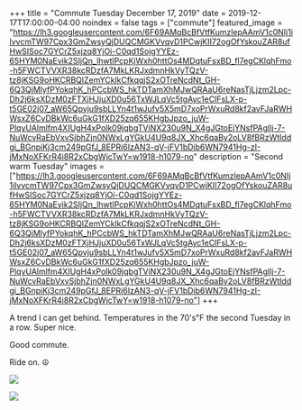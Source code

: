 +++
title =  "Commute Tuesday December 17, 2019"
date = 2019-12-17T17:00:00-04:00
noindex = false
tags = ["commute"]
featured_image = "https://lh3.googleusercontent.com/6F69AMqBcBfVtfKumzlepAAmV1c0NIj1ilvvcmTW97Cpx3GmZwsyQjDUQCMGKVvqvD1PCwjKII72ogOfYskouZAR8ufHwSISoc7GYCrZ5xjzq8YjOi-C0qd1SojgYYEz-65HYM0NaEvik2SIjQn_lhwtlPcpKjWxh0httOs4MDqtuFsxBD_fl7egCKlqhFmo-h5FWCTVVXR38kcRDzfA7MkLKRJxdmnHkVyTQzV-tz8jKSG9oHKCRBQlZemYCklkCfkqqjS2xOTreNcdNt_GH-6Q3QjMlyfPYokqhK_hPCcbWS_hkTDTamXhMJwQRAaU6reNasTjLjzm2Lpc-Dh2j6ksXDzM0zFTXjHJjuXD0u56TxWJLqVc5tgAyc1eClFsLX-p-t5GE02j07_aW65Qpvju9sbLLYn4t1wJufv5X5mD7xoPrWxuRd8kf2avFJaRWHWsxZ6CvDBkWc6uGkG1fXD25zq655KHgbJpzo_juW-PlqyUAlmlfm4XIUgH4xPolk09jqbgTViNX230u9N_X4gJGtoEjYNsfPAgIlj-7-NuWcvRaEbVxvSjbhZjn0NWxLgYGkU4U9q8JX_Xhc6qaBy2oLV8fBRzWtIddgi_BGnpiKj3cm249pGfJ_8EPRi6IzAN3-qV-jFV1bDib6WN7941Hg-zI-jMxNoXFKrR4i8R2xCbgWjcTwY=w1918-h1079-no"
description = "Second warm Tuesday"
images = ["https://lh3.googleusercontent.com/6F69AMqBcBfVtfKumzlepAAmV1c0NIj1ilvvcmTW97Cpx3GmZwsyQjDUQCMGKVvqvD1PCwjKII72ogOfYskouZAR8ufHwSISoc7GYCrZ5xjzq8YjOi-C0qd1SojgYYEz-65HYM0NaEvik2SIjQn_lhwtlPcpKjWxh0httOs4MDqtuFsxBD_fl7egCKlqhFmo-h5FWCTVVXR38kcRDzfA7MkLKRJxdmnHkVyTQzV-tz8jKSG9oHKCRBQlZemYCklkCfkqqjS2xOTreNcdNt_GH-6Q3QjMlyfPYokqhK_hPCcbWS_hkTDTamXhMJwQRAaU6reNasTjLjzm2Lpc-Dh2j6ksXDzM0zFTXjHJjuXD0u56TxWJLqVc5tgAyc1eClFsLX-p-t5GE02j07_aW65Qpvju9sbLLYn4t1wJufv5X5mD7xoPrWxuRd8kf2avFJaRWHWsxZ6CvDBkWc6uGkG1fXD25zq655KHgbJpzo_juW-PlqyUAlmlfm4XIUgH4xPolk09jqbgTViNX230u9N_X4gJGtoEjYNsfPAgIlj-7-NuWcvRaEbVxvSjbhZjn0NWxLgYGkU4U9q8JX_Xhc6qaBy2oLV8fBRzWtIddgi_BGnpiKj3cm249pGfJ_8EPRi6IzAN3-qV-jFV1bDib6WN7941Hg-zI-jMxNoXFKrR4i8R2xCbgWjcTwY=w1918-h1079-no"]
+++

A trend I can get behind. Temperatures in the 70's℉ the second Tuesday in a row. Super nice.

Good commute.

Ride on. ☮

<a href='https://lh3.googleusercontent.com/nTSyfad3UBehNw2u3IJs2j18sHcCH6OJYQYUzpGK5-PLQ0VmNFSBM0X6wPEbpqav6ns15Vt8AuMNVx59V5n8k0O4Z2E-PfBNTyqhJ0uMYE-9di7Hzski8HORmm5HTyNwQdPSxlOXJ9Yt9HYE6a6o6tE0LtpCqQ3O4R3a6MxrPU2601PnA_OFc7q065F9gqOsLO1LrcAtWgPs28OoM6nkx9NlxSBR5lCYiC6mHOGwFU_IQb4O05Pa8PeIZ2e5OFLCX6hHY1Zm8WuQNumR2MmSjwIEMVDysWoc5omYDYCId0g085QVggfM_ARfBZI1sbyWC3a96cGONaB-syv1yETBXuV2CpzsmgMe2hnL8OlNVbjj_eiaGWUWl2MHSlw8KCCUIPSdMF7F52dH7mekaqp2dSu-C8PX7gkoQ1k2c3ozgRKURwSQX78ICTsdCX6cmNfZJUQ42TQeow1XgURK9K2qj_kgPPe-VOhAqPFh1ltr-RDlnn6UdsTXUwUX85f13g9-Pu6TBtl9c9cDDwtUovKtLjUN-qvKoQZMFLMs-9J3Tgrmg_p-yfB9A7_VA2vT7cRLt1gxynjI1LwNs9DAVjAFZ5S61vIPddPY_8WmE8cjkOP-abs_Iv3O5ZuUZGT1snpx6ZGORC_usQw5BL7eTwPE0KF9xqj5eXGlur5UHKjejjaZJBSOTsPcUmw=w1918-h1079-no'><img src='https://lh3.googleusercontent.com/nTSyfad3UBehNw2u3IJs2j18sHcCH6OJYQYUzpGK5-PLQ0VmNFSBM0X6wPEbpqav6ns15Vt8AuMNVx59V5n8k0O4Z2E-PfBNTyqhJ0uMYE-9di7Hzski8HORmm5HTyNwQdPSxlOXJ9Yt9HYE6a6o6tE0LtpCqQ3O4R3a6MxrPU2601PnA_OFc7q065F9gqOsLO1LrcAtWgPs28OoM6nkx9NlxSBR5lCYiC6mHOGwFU_IQb4O05Pa8PeIZ2e5OFLCX6hHY1Zm8WuQNumR2MmSjwIEMVDysWoc5omYDYCId0g085QVggfM_ARfBZI1sbyWC3a96cGONaB-syv1yETBXuV2CpzsmgMe2hnL8OlNVbjj_eiaGWUWl2MHSlw8KCCUIPSdMF7F52dH7mekaqp2dSu-C8PX7gkoQ1k2c3ozgRKURwSQX78ICTsdCX6cmNfZJUQ42TQeow1XgURK9K2qj_kgPPe-VOhAqPFh1ltr-RDlnn6UdsTXUwUX85f13g9-Pu6TBtl9c9cDDwtUovKtLjUN-qvKoQZMFLMs-9J3Tgrmg_p-yfB9A7_VA2vT7cRLt1gxynjI1LwNs9DAVjAFZ5S61vIPddPY_8WmE8cjkOP-abs_Iv3O5ZuUZGT1snpx6ZGORC_usQw5BL7eTwPE0KF9xqj5eXGlur5UHKjejjaZJBSOTsPcUmw=w1918-h1079-no'></a>

<a href='https://lh3.googleusercontent.com/zuPifx-yQTkrDqEqCXnTzuLQ3yxX1FKoCwWbAcgbIAKeLCaGZYHC6Httdj1VoLvEpR7YyZ4NoHGX8yiv55gXx8Msu7L7Vp5i7rKKIC1DY50qjpr1CnS4vcX_zb2fWX1aavwG8M7Jt2kslFbuf59aKzNP-3jd6xUABCZMi-4AoLgBpx69qewfoatVGPO1Qcj2rFF4qu0uMLbZiuMcIwhokqBit7KzlzmoJvlQMMHNHRdyzQmnI-B9-NS1ZyEJkw_jfHLnMGEfi-GObLqtX5zBRvZRlBVG_CYJwq7SoE1i9LbvaAk3HVh0S6C32wlaYf91bsdwIQD4FJbjtEG1-WP1TXQ6pirukAh12k4TkYFKb8CnzclQES-Me2lPGW9SbhszHg2W2mD4HmNrQSsJM01KJe6zBU-v8NLKZjGgTg9Ow_jcL3qWRxK-muwXFsIUcPYb6OSFcBYig8142Kua2EgK5AqU8g4M22Oklapq5qeYtRMVc7lHe5M6TdO9gSuBGsfiOGurD1xLZo5etHlw-2UD2G9NVks6S1Kdr2JcZH8TfwhUNTg4xHNxlxQV7P_APcgq28XJYu6gmMpkHJVyBCuVwZnpEHZ_wyhptWdQRcud5nx6vPrGppzMMFBdJZY2UXR1WodVGdOF0qQvq2C1FTeYCISPKCZ5gr7hcfg4FS1b2PORdhQvaKC_k3A=w1918-h1079-no'><img src='https://lh3.googleusercontent.com/zuPifx-yQTkrDqEqCXnTzuLQ3yxX1FKoCwWbAcgbIAKeLCaGZYHC6Httdj1VoLvEpR7YyZ4NoHGX8yiv55gXx8Msu7L7Vp5i7rKKIC1DY50qjpr1CnS4vcX_zb2fWX1aavwG8M7Jt2kslFbuf59aKzNP-3jd6xUABCZMi-4AoLgBpx69qewfoatVGPO1Qcj2rFF4qu0uMLbZiuMcIwhokqBit7KzlzmoJvlQMMHNHRdyzQmnI-B9-NS1ZyEJkw_jfHLnMGEfi-GObLqtX5zBRvZRlBVG_CYJwq7SoE1i9LbvaAk3HVh0S6C32wlaYf91bsdwIQD4FJbjtEG1-WP1TXQ6pirukAh12k4TkYFKb8CnzclQES-Me2lPGW9SbhszHg2W2mD4HmNrQSsJM01KJe6zBU-v8NLKZjGgTg9Ow_jcL3qWRxK-muwXFsIUcPYb6OSFcBYig8142Kua2EgK5AqU8g4M22Oklapq5qeYtRMVc7lHe5M6TdO9gSuBGsfiOGurD1xLZo5etHlw-2UD2G9NVks6S1Kdr2JcZH8TfwhUNTg4xHNxlxQV7P_APcgq28XJYu6gmMpkHJVyBCuVwZnpEHZ_wyhptWdQRcud5nx6vPrGppzMMFBdJZY2UXR1WodVGdOF0qQvq2C1FTeYCISPKCZ5gr7hcfg4FS1b2PORdhQvaKC_k3A=w1918-h1079-no'></a>
